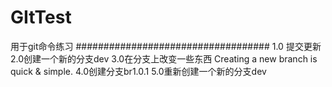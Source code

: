 # GItTest
用于git命令练习
###################################
1.0 提交更新
2.0创建一个新的分支dev
3.0在分支上改变一些东西
Creating a new branch is quick & simple.
4.0创建分支br1.0.1
5.0重新创建一个新的分支dev
